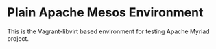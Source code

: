 # Plain Apache Mesos Environment

This is the Vagrant-libvirt based environment for testing Apache Myriad
project.

